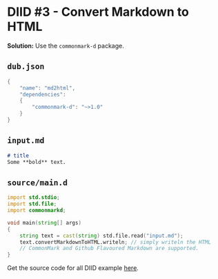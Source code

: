 # DIID #3 - Convert Markdown to HTML

**Solution:** Use the `commonmark-d` package.

## `dub.json`

```d
{
    "name": "md2html",
    "dependencies":
    {
        "commonmark-d": "~>1.0"
    }
}
```

## `input.md`

```md
# title
Some **bold** text.
```

## `source/main.d`

```d
import std.stdio;
import std.file;
import commonmarkd;

void main(string[] args)
{
    string text = cast(string) std.file.read("input.md");
    text.convertMarkdownToHTML.writeln; // simply writeln the HTML
    // CommonMark and Github Flavoured Markdown are supported.
}
``` 

Get the source code for all DIID example [here](https://github.com/p0nce/DIID).
